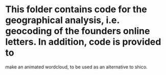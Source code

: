 # This folder contains code for the geographical analysis, i.e. geocoding of the founders online letters. In addition, code is provided to
 make an animated wordcloud, to be used as an alternative to shico.
